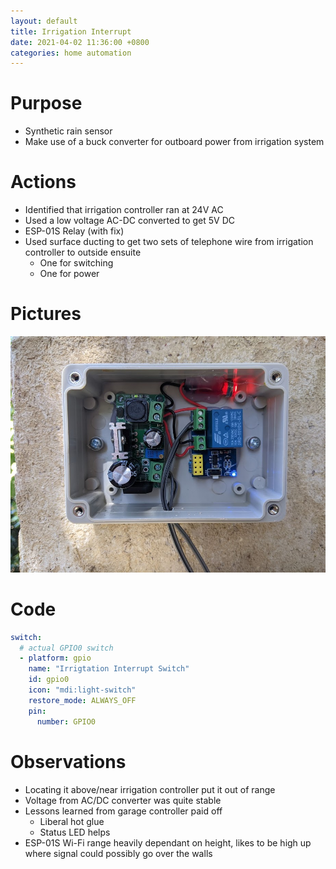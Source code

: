 ```yaml
---
layout: default
title: Irrigation Interrupt
date: 2021-04-02 11:36:00 +0800
categories: home automation
---
```


# Purpose
- Synthetic rain sensor
- Make use of a buck converter for outboard power from irrigation system

# Actions
- Identified that irrigation controller ran at 24V AC
- Used a low voltage AC-DC converted to get 5V DC
- ESP-01S Relay (with fix)
- Used surface ducting to get two sets of telephone wire from irrigation controller to outside ensuite
  - One for switching
  - One for power

# Pictures
![printer-light](/assets/img/2021-04-02-irrigation-interrupt.jpg)

# Code
```yaml
switch:
  # actual GPIO0 switch
  - platform: gpio
    name: "Irrigtation Interrupt Switch"
    id: gpio0
    icon: "mdi:light-switch"
    restore_mode: ALWAYS_OFF
    pin:
      number: GPIO0
```

# Observations
- Locating it above/near irrigation controller put it out of range
- Voltage from AC/DC converter was quite stable
- Lessons learned from garage controller paid off
  - Liberal hot glue
  - Status LED helps
- ESP-01S Wi-Fi range heavily dependant on height, likes to be high up where signal could possibly go over the walls
